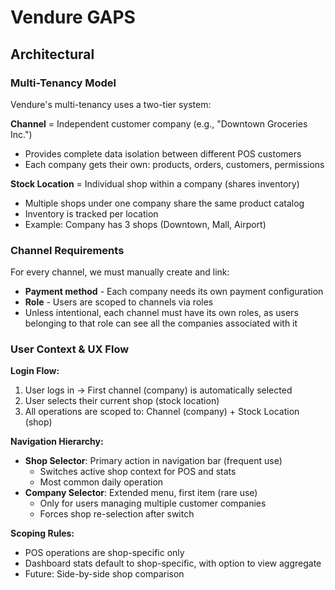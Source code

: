 # Vendure GAPS

## Architectural

### Multi-Tenancy Model

Vendure's multi-tenancy uses a two-tier system:

**Channel** = Independent customer company (e.g., "Downtown Groceries Inc.")

- Provides complete data isolation between different POS customers
- Each company gets their own: products, orders, customers, permissions

**Stock Location** = Individual shop within a company (shares inventory)

- Multiple shops under one company share the same product catalog
- Inventory is tracked per location
- Example: Company has 3 shops (Downtown, Mall, Airport)

### Channel Requirements

For every channel, we must manually create and link:

- **Payment method** - Each company needs its own payment configuration
- **Role** - Users are scoped to channels via roles
- Unless intentional, each channel must have its own roles, as users belonging to that role can see all the companies associated with it

### User Context & UX Flow

**Login Flow:**

1. User logs in → First channel (company) is automatically selected
2. User selects their current shop (stock location)
3. All operations are scoped to: Channel (company) + Stock Location (shop)

**Navigation Hierarchy:**

- **Shop Selector**: Primary action in navigation bar (frequent use)
  - Switches active shop context for POS and stats
  - Most common daily operation
- **Company Selector**: Extended menu, first item (rare use)
  - Only for users managing multiple customer companies
  - Forces shop re-selection after switch

**Scoping Rules:**

- POS operations are shop-specific only
- Dashboard stats default to shop-specific, with option to view aggregate
- Future: Side-by-side shop comparison
